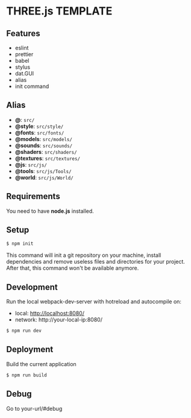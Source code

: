 # THREE.js TEMPLATE

## Features
- eslint
- prettier
- babel
- stylus
- dat.GUI
- alias
- init command

## Alias
- **@**: ```src/```
- **@style**: ```src/style/```
- **@fonts**: ```src/fonts/```
- **@models**: ```src/models/```
- **@sounds**: ```src/sounds/```
- **@shaders**: ```src/shaders/```
- **@textures**: ```src/textures/```
- **@js**: ```src/js/```
- **@tools**: ```src/js/Tools/```
- **@world**: ```src/js/World/```

## Requirements
You need to have **node.js** installed. 

## Setup
```sh
$ npm init
```
This command will init a git repository on your machine, install dependencies and remove useless files and directories for your project.
After that, this command won't be available anymore.

## Development
Run the local webpack-dev-server with hotreload and autocompile on:
- local: [http://localhost:8080/](http://localhost:8080/)
- network: http://your-local-ip:8080/
```sh
$ npm run dev
```

## Deployment
Build the current application
```sh
$ npm run build
```

## Debug
Go to your-url/#debug

